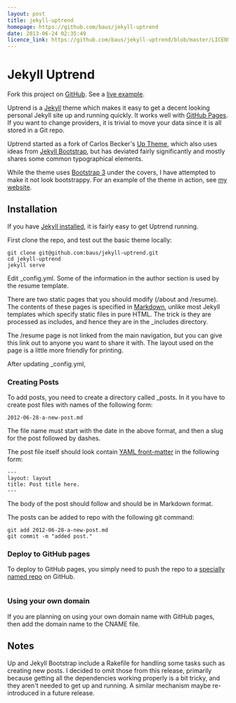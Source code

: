 ```yaml
---
layout: post
title: jekyll-uptrend
homepage: https://github.com/baus/jekyll-uptrend
date: 2013-06-24 02:35:49
licence_link: https://github.com/baus/jekyll-uptrend/blob/master/LICENSE
---
```

# Jekyll Uptrend

Fork this project on [GitHub](https://github.com/baus/jekyll-uptrend).
See a [live example](http://baus.net/).

Uptrend is a [Jekyll](http://jekyllrb.com/) theme which makes it easy to get a decent 
looking personal Jekyll site up and running quickly. It works well with 
[GitHub Pages](http://pages.github.com/). If you want to change providers, it is trivial 
to move your data since it is all stored in a Git repo. 

Uptrend started as a fork of Carlos Becker's [Up Theme](http://carlosbecker.com/posts/up-a-jekyll-theme/), which
also uses ideas from [Jekyll Bootstrap](http://jekyllbootstrap.com/), but has deviated fairly significantly and 
mostly shares some common typographical elements. 

While the theme uses [Bootstrap 3](https://github.com/twbs/bootstrap/) under the covers, I 
have attempted to make it not look bootstrappy. For an example of the theme in action, see [my website](http://baus.net). 

## Installation

If you have [Jekyll installed](http://jekyllrb.com/docs/installation/), it is fairly easy to get Uptrend running.

First clone the repo, and test out the basic theme locally:

```
git clone git@github.com:baus/jekyll-uptrend.git
cd jekyll-uptrend
jekyll serve
```

Edit _config.yml. Some of the information in the author section is used by the resume template. 

There are two static pages that you should modify (/about and /resume). The contents of these pages is specified
in [Markdown](http://daringfireball.net/projects/markdown/), unlike most Jekyll templates which specify static 
files in pure HTML. The trick is they are processed as includes, and hence they are in the _includes directory. 

The /resume page is not linked from the main navigation, but you can give this link out to anyone you want to share it 
with. The layout used on the page is a little more friendly for printing. 

After updating _config.yml, 

### Creating Posts

To add posts, you need to create a directory called _posts. In it you have to create post files with names of the following form:

```
2012-06-28-a-new-post.md 
```

The file name must start with the date in the above format, and then a slug for the post followed by dashes.

The post file itself should look contain [YAML front-matter](http://jekyllrb.com/docs/frontmatter/) in the following form:

```
---
layout: layout
title: Post title here.
---
```

The body of the post should follow and should be in Markdown format.

The posts can be added to repo with the following git command:

```
git add 2012-06-28-a-new-post.md 
git commit -m "added post."
```


### Deploy to GitHub pages

To deploy to GitHub pages, you simply need to push the repo to a [specially named repo](https://help.github.com/articles/user-organization-and-project-pages) on GitHub.


```

```

### Using your own domain

If you are planning on using your own domain name with GitHub pages, then add the domain name
to the CNAME file. 

## Notes

Up and Jekyll Bootstrap include a Rakefile for handling some tasks such as creating new posts. I decided to omit
those from this release, primarily because getting all the dependencies working properly is a bit tricky, and they
aren't needed to get up and running. A similar mechanism maybe re-introduced in a future release.


